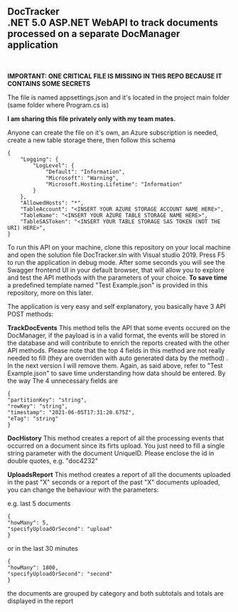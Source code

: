 <h2>
DocTracker
<br/>
.NET 5.0 ASP.NET WebAPI to track documents processed on a separate DocManager application
</h2>
<br/>

<p>

**IMPORTANT: ONE CRITICAL FILE IS MISSING IN THIS REPO BECAUSE IT CONTAINS SOME SECRETS**

The file is named appsettings.json and it's located in the project main folder (same folder where Program.cs is)

**I am sharing this file privately only with my team mates.**

Anyone can create the file on it's own, an Azure subscription is needed, create a new table storage there, then follow this schema
</p>

    {
        "Logging": {
            "LogLevel": {
                "Default": "Information",
                "Microsoft": "Warning",
                "Microsoft.Hosting.Lifetime": "Information"
            }
        },
        "AllowedHosts": "*",
        "TableAccount": "<INSERT YOUR AZURE STORAGE ACCOUNT NAME HERE>",
        "TableName": "<INSERT YOUR AZURE TABLE STORAGE NAME HERE>",
        "TableSASToken": "<INSERT YOUR TABLE STORAGE SAS TOKEN (NOT THE URI) HERE>",
    }



To run this API on your machine, clone this repository on your local machine and open the solution file DocTracker.sln with Visual studio 2019. Press F5 to run the application in debug mode. After some seconds you will see the Swagger frontend UI in your default browser, that will allow you to explore and test the API methods with the parameters of your choice. **To save time** a predefined template named "Test Example.json" is provided in this repository, more on this later.

The application is very easy and self explanatory, you basically have 3 API POST methods: 
<p>

**TrackDocEvents** This method tells the API that some events occured on the DocManager, if the payload is in a valid format, the events will be stored in the database and will contribute to enrich the reports created with the other API  methods. Please note that the top 4 fields in this method are not really needed to fill (they are overriden with auto generated data by the method) . In the next version I will remove them. Again, as said above, refer to "Test Example.json" to save time understanding how data should be entered. By the way The 4 unnecessary fields are
</p>

    {
    "partitionKey": "string",
    "rowKey": "string",
    "timestamp": "2021-06-05T17:31:20.675Z",
    "eTag": "string"
    }
 


<p>

**DocHistory** This method creates a report of all the processing events that occurred on a document since its firts upload. You just need to fill a single string parameter with the document UniqueID. Please enclose the id in double quotes, e.g. "doc4232" 
</p>

<p>

**UploadsReport** This method creates a report of all the documents uploaded in the past "X" seconds or a report of the past "X" documents uploaded, you can change the behaviour with the parameters: 

e.g. 
last 5 documents

    {
    "howMany": 5,
    "specifyUploadOrSecond": "upload"
    }

or in the last 30 minutes 

    {
    "howMany": 1800,
    "specifyUploadOrSecond": "second"
    }

the documents are grouped by category and both subtotals and totals are displayed in the report

</p>
